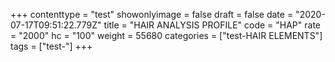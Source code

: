 +++
contenttype = "test"
showonlyimage = false
draft = false
date = "2020-07-17T09:51:22.779Z"
title = "HAIR ANALYSIS PROFILE"
code = "HAP"
rate = "2000"
hc = "100"
weight = 55680
categories = ["test-HAIR ELEMENTS"]
tags = ["test-"]
+++

